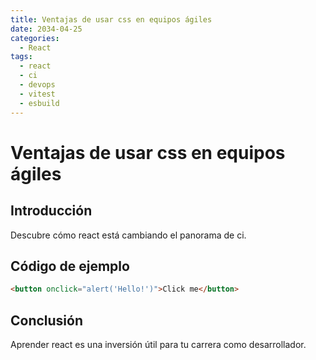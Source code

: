 ```yaml
---
title: Ventajas de usar css en equipos ágiles
date: 2034-04-25
categories:
  - React
tags:
  - react
  - ci
  - devops
  - vitest
  - esbuild
---
```


# Ventajas de usar css en equipos ágiles

## Introducción

Descubre cómo react está cambiando el panorama de ci.

## Código de ejemplo

```html
<button onclick="alert('Hello!')">Click me</button>
```

## Conclusión

Aprender react es una inversión útil para tu carrera como desarrollador.